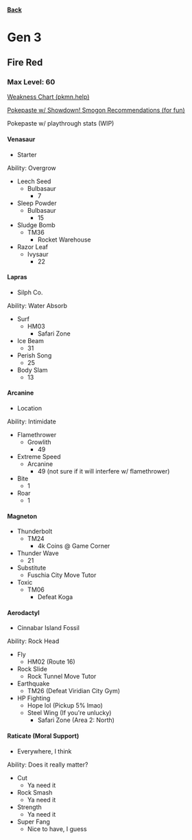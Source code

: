 #### [Back](../home.md)

# Gen 3

## Fire Red

### Max Level: 60

[Weakness Chart (pkmn.help)](https://www.pkmn.help/defense/team/?types=poison+grass&types=ice+water&types=fire&types=electric+steel&types=rock+flying&format=simple)

[Pokepaste w/ Showdown! Smogon Recommendations (for fun)](https://pokepast.es/9b451184680da972)

Pokepaste w/ playthrough stats (WIP)

#### Venasaur
- Starter

Ability: Overgrow
- Leech Seed
    - Bulbasaur
      - 7
- Sleep Powder
    - Bulbasaur
      - 15
- Sludge Bomb
    - TM36 
      - Rocket Warehouse
- Razor Leaf
    - Ivysaur
      - 22

#### Lapras 
- Silph Co.

Ability: Water Absorb
- Surf
    - HM03 
      - Safari Zone
- Ice Beam
    - 31
- Perish Song
    - 25
- Body Slam
    - 13

#### Arcanine
- Location

Ability: Intimidate

- Flamethrower
    - Growlith
      - 49
- Extreme Speed
    - Arcanine
      - 49 (not sure if it will interfere w/ flamethrower)
- Bite
    - 1
- Roar
    - 1

#### Magneton
- Thunderbolt
    - TM24
      - 4k Coins @ Game Corner
- Thunder Wave
    - 21
- Substitute
    - Fuschia City Move Tutor
- Toxic
    - TM06
      - Defeat Koga

#### Aerodactyl 
- Cinnabar Island Fossil

Ability: Rock Head

- Fly
    - HM02 (Route 16)
- Rock Slide
    - Rock Tunnel Move Tutor
- Earthquake
    - TM26 (Defeat Viridian City Gym)
- HP Fighting
    - Hope lol (Pickup 5% lmao)
  - Steel Wing (If you're unlucky)
    - Safari Zone (Area 2: North)

#### Raticate (Moral Support)
- Everywhere, I think

Ability: Does it really matter?

- Cut
    - Ya need it
- Rock Smash
    - Ya need it
- Strength
    - Ya need it
- Super Fang
    - Nice to have, I guess